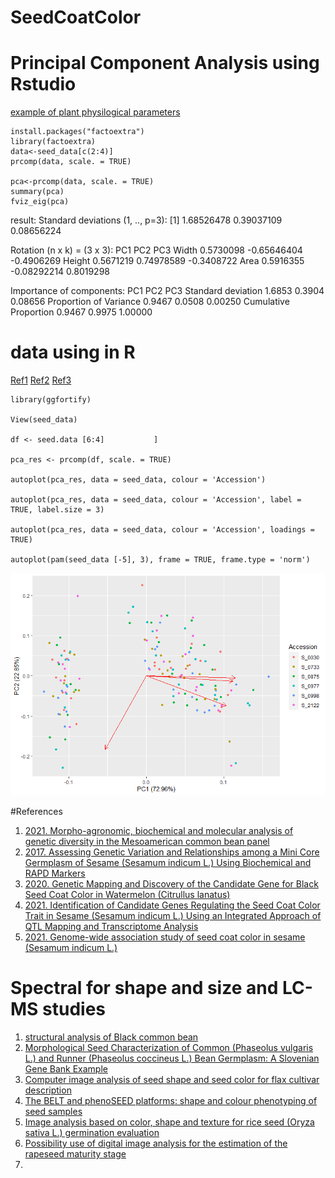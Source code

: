# SeedCoatColor
# Principal Component Analysis using Rstudio
[example of plant physilogical parameters](https://plantbreederspot.blogspot.com/2021/02/principal-component-analysis-using.html?m=1)

```
install.packages("factoextra")
library(factoextra)
data<-seed_data[c(2:4)]
prcomp(data, scale. = TRUE)

pca<-prcomp(data, scale. = TRUE)      
summary(pca)
fviz_eig(pca)

```

  result: 
  Standard deviations (1, .., p=3):
  [1] 1.68526478 0.39037109 0.08656224

  Rotation (n x k) = (3 x 3):
             PC1         PC2        PC3
  Width  0.5730098 -0.65646404 -0.4906269
  Height 0.5671219  0.74978589 -0.3408722
  Area   0.5916355 -0.08292214  0.8019298

Importance of components:
                          PC1    PC2     PC3
Standard deviation     1.6853 0.3904 0.08656
Proportion of Variance 0.9467 0.0508 0.00250
Cumulative Proportion  0.9467 0.9975 1.00000


# data using in R

[Ref1](https://cran.r-project.org/web/packages/ggfortify/vignettes/plot_pca.html)
[Ref2](https://www.datacamp.com/community/tutorials/pca-analysis-r)
[Ref3](http://www.sthda.com/english/articles/31-principal-component-methods-in-r-practical-guide/112-pca-principal-component-analysis-essentials/#basics)

```
library(ggfortify)

View(seed_data)

df <- seed.data [6:4]           ]

pca_res <- prcomp(df, scale. = TRUE)

autoplot(pca_res, data = seed_data, colour = 'Accession')

autoplot(pca_res, data = seed_data, colour = 'Accession', label = TRUE, label.size = 3)

autoplot(pca_res, data = seed_data, colour = 'Accession', loadings = TRUE)

autoplot(pam(seed_data [-5], 3), frame = TRUE, frame.type = 'norm')

```


![img](https://github.com/seninfobio/SeedCoatColor/blob/seninfobio/Seed_data_PCA1.png)

















#References

1. [2021. Morpho-agronomic, biochemical and molecular analysis of genetic diversity in the Mesoamerican common bean panel](https://www.ncbi.nlm.nih.gov/pmc/articles/PMC8062103/pdf/pone.0249858.pdf)
2. [2017. Assessing Genetic Variation and Relationships among a Mini Core Germplasm of Sesame (Sesamum indicum L.) Using Biochemical and RAPD Markers](https://www.scirp.org/journal/paperinformation.aspx?paperid=73898)
3. [2020. Genetic Mapping and Discovery of the Candidate Gene for Black Seed Coat Color in Watermelon (Citrullus lanatus)](https://www.frontiersin.org/articles/10.3389/fpls.2019.01689/full)
4. [2021. Identification of Candidate Genes Regulating the Seed Coat Color Trait in Sesame (Sesamum indicum L.) Using an Integrated Approach of QTL Mapping and Transcriptome Analysis](https://www.frontiersin.org/articles/10.3389/fgene.2021.700469/full)
5. [2021. Genome-wide association study of seed coat color in sesame (Sesamum indicum L.)](https://journals.plos.org/plosone/article?id=10.1371/journal.pone.0251526)

# Spectral for shape and size and LC-MS studies

1. [structural analysis of Black common bean](https://www.koreascience.or.kr/article/JAKO200509905834900.pdf)
2. [Morphological Seed Characterization of Common (Phaseolus vulgaris L.) and Runner (Phaseolus coccineus L.) Bean Germplasm: A Slovenian Gene Bank Example](https://www.hindawi.com/journals/bmri/2019/6376948/)
3. [Computer image analysis of seed shape and seed color for flax cultivar description](https://www.sciencedirect.com/science/article/pii/S0168169907002189?via%3Dihub#fig1)
4. [The BELT and phenoSEED platforms: shape and colour phenotyping of seed samples](https://plantmethods.biomedcentral.com/articles/10.1186/s13007-020-00591-8#Sec14)
5. [Image analysis based on color, shape and texture for rice seed (Oryza sativa L.) germination evaluation](https://www.sciencedirect.com/science/article/pii/S2452316X17306361)
6. [Possibility use of digital image analysis for the estimation of the rapeseed maturity stage](https://www.tandfonline.com/doi/full/10.1080/10942912.2017.1371188)
7. 
